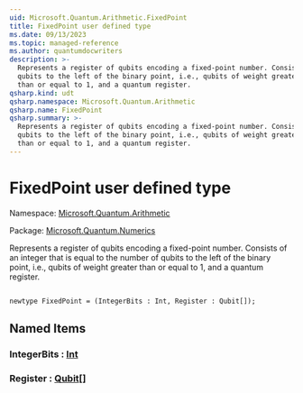 ```yaml
---
uid: Microsoft.Quantum.Arithmetic.FixedPoint
title: FixedPoint user defined type
ms.date: 09/13/2023
ms.topic: managed-reference
ms.author: quantumdocwriters
description: >-
  Represents a register of qubits encoding a fixed-point number. Consists of an integer that is equal to the number of
  qubits to the left of the binary point, i.e., qubits of weight greater
  than or equal to 1, and a quantum register.
qsharp.kind: udt
qsharp.namespace: Microsoft.Quantum.Arithmetic
qsharp.name: FixedPoint
qsharp.summary: >-
  Represents a register of qubits encoding a fixed-point number. Consists of an integer that is equal to the number of
  qubits to the left of the binary point, i.e., qubits of weight greater
  than or equal to 1, and a quantum register.
---
```


# FixedPoint user defined type

Namespace: [Microsoft.Quantum.Arithmetic](xref:Microsoft.Quantum.Arithmetic)

Package: [Microsoft.Quantum.Numerics](https://nuget.org/packages/Microsoft.Quantum.Numerics)


Represents a register of qubits encoding a fixed-point number. Consists of an integer that is equal to the number ofqubits to the left of the binary point, i.e., qubits of weight greaterthan or equal to 1, and a quantum register.

```qsharp

newtype FixedPoint = (IntegerBits : Int, Register : Qubit[]);
```



## Named Items

### IntegerBits : [Int](xref:microsoft.quantum.qsharp.valueliterals#int-literals)


### Register : [Qubit](xref:microsoft.quantum.qsharp.valueliterals#qubit-literals)[]

